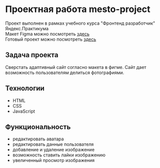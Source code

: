 # Проектная работа mesto-project
Проект выполнен в рамках учебного курса "Фронтенд разработчик" Яндекс.Практикума<br>
Макет Figma можно посмотреть <a href = "https://www.figma.com/design/JQhPLs2COLIeZtAtlsBS34/%238-%3C%2F%D0%B7%D0%B0%D0%BA%D1%80%D1%8B%D0%B2%D0%B0%D1%8E%D1%89%D0%B8%D0%B9-%D1%82%D0%B5%D0%B3%3E?node-id=0-1&t=zXrf8ggMvQvRFdLC-0">здесь</a> <br>
Готовый проект можно посмотреть <a href = "https://denisnasekin.github.io/mesto-project-ff/">здесь</a> <br>

## Задача проекта
Сверстать адаптивный сайт согласно макета в фигме. Сайт дает возможность пользователям делиться фотографиями.

## Технологии
- HTML
- CSS
- JavaScript

## Функциональность 
- редактировать аватара
- редактировать данные пользователя
- добавление и удаление изображение
- возможность ставить лайки изображению
- увеличенный просмотр изображения

